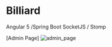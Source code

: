 # Billiard

Angular 5 /Spring Boot 
SocketJS / Stomp

[Admin Page]
![admin_page](https://user-images.githubusercontent.com/6167859/39475587-57fec92c-4d8b-11e8-9b80-8ec5302a2f97.jpg)
